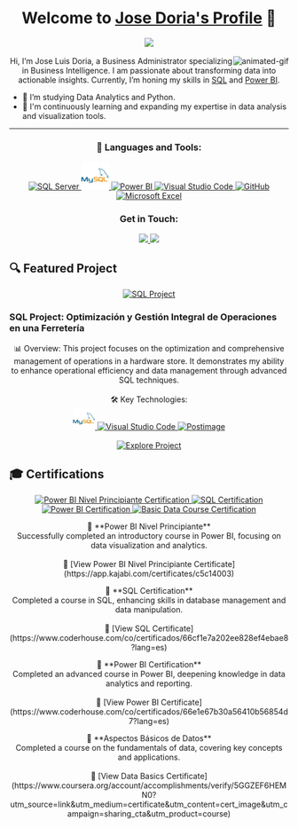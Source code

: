 <p align="center">
  <h1 align="center">Welcome to <a href="https://github.com/Josedoria93">Jose Doria's Profile</a> 👋</h1>
  <p align="center">
    <a href="https://github.com/DenverCoder1/readme-typing-svg">
      <img src="https://readme-typing-svg.herokuapp.com?font=IBM+Plex+Sans&color=F72EE2&size=25&lines=Welcome+to+my+GitHub+Profile!;Business+Administrator+specialized+in+Business+Intelligence;Currently+learning+SQL+and+Power+BI" />
    </a>
  </p>
</p>

<p align="center">
  <img align="right" src="https://media.giphy.com/media/M9gbBd9nbDrOTu1Mqx/giphy.gif" alt="animated-gif">
</p>
<p align="center">
  Hi, I’m Jose Luis Doria, a Business Administrator specializing in Business Intelligence. I am passionate about transforming data into actionable insights. Currently, I’m honing my skills in <a href="https://www.microsoft.com/en-us/sql-server" target="_blank">SQL</a> and <a href="https://powerbi.microsoft.com/" target="_blank">Power BI</a>.
</p>
<ul>
  <li>🎒 I’m studying  Data Analytics and Python.</li>
  <li>🌱 I'm continuously learning and expanding my expertise in data analysis and visualization tools.</li>
</ul>

<hr>

<h3 align="center">
🤖 Languages and Tools:</h3>
<p align="center">
  <a href="https://www.microsoft.com/en-us/sql-server" target="_blank">
    <img src="https://www.svgrepo.com/show/303229/microsoft-sql-server-logo.svg" alt="SQL Server" width="50" height="50"/>
  </a>
  <a href="https://www.mysql.com/" target="_blank">
    <img src="https://raw.githubusercontent.com/devicons/devicon/master/icons/mysql/mysql-original-wordmark.svg" alt="MySQL" width="50" height="50"/>
  </a>
  <a href="https://powerbi.microsoft.com/en-us/" target="_blank">
    <img src="https://d11wkw82a69pyn.cloudfront.net/wm-reply/siteassets/images/power%20bi.png" alt="Power BI" width="43" height="40"/>
  </a>
   <a href="https://code.visualstudio.com/" target="_blank">
      <img src="https://img.icons8.com/color/48/000000/visual-studio-code-2019.png" alt="Visual Studio Code" width="30" height="30"/>
    </a>
  <a href="https://github.com/" target="_blank">
    <img src="https://img.shields.io/badge/GitHub-181717?style=for-the-badge&logo=github&logoColor=white" alt="GitHub" width="60" height="40"/>
  </a>
 <a href="https://www.microsoft.com/en-us/microsoft-365/excel" target="_blank">
    <img src="https://img.shields.io/badge/Microsoft_Excel-217346?style=for-the-badge&logo=microsoft-excel&logoColor=white" alt="Microsoft Excel"/>
  </a>
</p>

<h3 align="center">Get in Touch:</h3>
<p align="center">
   <a href="https://www.linkedin.com/in/josedoriap/" target="_blank">
    <img src="https://img.shields.io/badge/linkedin-%230077B5.svg?&style=for-the-badge&logo=linkedin&logoColor=white" height=35>
  </a>
  <a href="mailto:joseluisdoria7@gmail.com">
    <img src="https://img.shields.io/badge/Gmail-333333?style=for-the-badge&logo=gmail&logoColor=red" height=35>
  </a>
</p>

## 🔍 Featured Project

<p align="center">
  <a href="https://github.com/Josedoria93/sql_project" target="_blank">
    <img src="https://img.shields.io/badge/SQL_Project-007ACC?style=for-the-badge&logo=github&logoColor=white" alt="SQL Project"/>
  </a>
</p>

### SQL Project: Optimización y Gestión Integral de Operaciones en una Ferretería

<p align="center">
  📊 Overview: This project focuses on the optimization and comprehensive management of operations in a hardware store. It demonstrates my ability to enhance operational efficiency and data management through advanced SQL techniques.
  <br><br>
  🛠️ Key Technologies:
  <br>
  <a href="https://www.mysql.com/" target="_blank">
    <img src="https://raw.githubusercontent.com/devicons/devicon/master/icons/mysql/mysql-original-wordmark.svg" alt="MySQL" width="40" height="40"/>
  </a>
  <a href="https://code.visualstudio.com/" target="_blank">
    <img src="https://img.icons8.com/color/48/000000/visual-studio-code-2019.png" alt="Visual Studio Code" width="40" height="40"/>
  </a>
  <a href="https://postimages.org/" target="_blank">
    <img src="https://postimg.cc/4g39sGRJ" alt="Postimage" width="40" height="40"/>
  </a>
  <br><br>
  <a href="https://github.com/Josedoria93/sql_project" target="_blank">
    <img src="https://img.shields.io/badge/Explore%20Project-Click%20Here-brightgreen?style=flat&logo=github" alt="Explore Project"/>
  </a>
</p>

## 🎓 Certifications

<p align="center">
  <a href="https://app.kajabi.com/certificates/c5c14003" target="_blank">
    <img src="https://img.shields.io/badge/Power_BI%20Nivel%20Principiante-007ACC?style=for-the-badge&logo=Microsoft%20Power%20BI&logoColor=white" alt="Power BI Nivel Principiante Certification" />
  </a>
  <a href="https://www.coderhouse.com/co/certificados/66cf1e7a202ee828ef4ebae8?lang=es" target="_blank">
    <img src="https://img.shields.io/badge/SQL%20Certification-007ACC?style=for-the-badge&logo=MySQL&logoColor=white" alt="SQL Certification" />
  </a>
  <a href="https://www.coderhouse.com/co/certificados/66e1e67b30a56410b56854d7?lang=es" target="_blank">
    <img src="https://img.shields.io/badge/Power_BI%20Certification-007ACC?style=for-the-badge&logo=Microsoft%20Power%20BI&logoColor=white" alt="Power BI Certification" />
  </a>
  <a href="https://www.coursera.org/account/accomplishments/verify/5GGZEF6HEMN0?utm_source=link&utm_medium=certificate&utm_content=cert_image&utm_campaign=sharing_cta&utm_product=course" target="_blank">
    <img src="https://img.shields.io/badge/Aspectos_Básicos_%20de%20Datos-007ACC?style=for-the-badge&logo=Coursera&logoColor=white" alt="Basic Data Course Certification" />
  </a>
</p>

<p align="center">
  📜 **Power BI Nivel Principiante** 
  <br> Successfully completed an introductory course in Power BI, focusing on data visualization and analytics.
  <br><br>
  🔗 [View Power BI Nivel Principiante Certificate](https://app.kajabi.com/certificates/c5c14003)
</p>

<p align="center">
  📜 **SQL Certification** 
  <br> Completed a course in SQL, enhancing skills in database management and data manipulation.
  <br><br>
  🔗 [View SQL Certificate](https://www.coderhouse.com/co/certificados/66cf1e7a202ee828ef4ebae8?lang=es)
</p>

<p align="center">
  📜 **Power BI Certification** 
  <br> Completed an advanced course in Power BI, deepening knowledge in data analytics and reporting.
  <br><br>
  🔗 [View Power BI Certificate](https://www.coderhouse.com/co/certificados/66e1e67b30a56410b56854d7?lang=es)
</p>

<p align="center">
  📜 **Aspectos Básicos de Datos** 
  <br> Completed a course on the fundamentals of data, covering key concepts and applications.
  <br><br>
  🔗 [View Data Basics Certificate](https://www.coursera.org/account/accomplishments/verify/5GGZEF6HEMN0?utm_source=link&utm_medium=certificate&utm_content=cert_image&utm_campaign=sharing_cta&utm_product=course)
</p>












